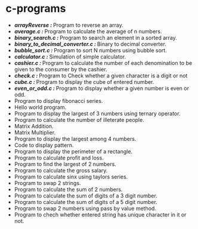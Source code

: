 <!DOCTYPE>
<html>
<head></head>
<body>
<h1> c-programs</h1>
<ul>
  <li><b><i>arrayReverse : </i> </b>Program to reverse an array.</li>

 <li><b><i>average.c : </i> </b> Program to calculate the average of n numbers.</li>

 <li><b><i>binary_search.c : </i> </b>Program to search an element in a sorted array.</li>

 <li><b><i>binary_to_decimal_converter.c : </i></b>Binary to decimal converter.</li>

 <li><b><i>bubble_sort.c : </i></b>Program to sort N numbers using bubble sort.</li>

 <li><b><i>calculator.c : </i></b>Simulation of simple calculator.</li>

 <li><b><i>cashier.c : </i></b>Program to calculate the number of each denomination to be given to the consumer by the cashier.</li>

  <li><b><i>check.c : </i></b>Program to Check whether a given character is a digit or not</li>

  <li><b><i>cube.c : </i></b>Program to display the cube of entered number.</li>

  <li><b><i>even_or_odd.c : </i></b>Program to display whether a given number is even or odd.</li>

  <li>Program to display fibonacci series.</li>

  <li>Hello world program.</li>

  <li>Program to display the largest of 3 numbers using ternary operator.</li>

  <li>Program to calculate the number of illeterate people.</li>

  <li>Matrix Addition.</li>

  <li>Matrix Multiplier.</li>

  <li>Program to display the largest among 4 numbers.</li>

  <li>Code to display pattern.</li>

  <li>Program to display the perimeter of a rectangle.</li>

  <li>Program to calculate profit and loss.</li>

  <li>Program to find the largest of 2 numbers.</li>

  <li>Program to calculate the gross salary.</li>

  <li>Program to calculate sinx using taylors series.</li>

  <li>Program to swap 2 strings.</li>

  <li>Program to calculate the sum of 2 numbers.</li>

  <li>Program to calculate the sum of digits of a 3 digit number.</li>

  <li>Program to calculate the sum of digits of a 5 digit number.</li>

  <li>Program to swap 2 numbers using pass by value method.</li>

  <li>Program to chech whether entered string has unique character in it or not.</li></ul>
  </body>
  </html>
